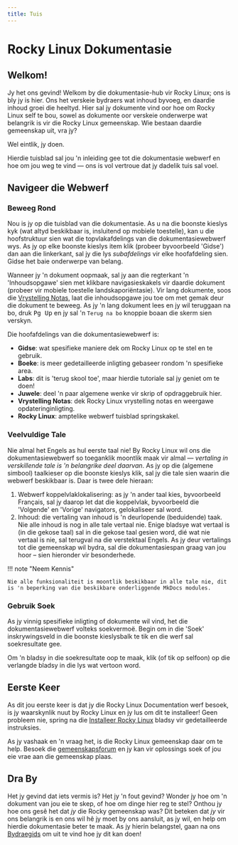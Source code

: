 ```yaml
---
title: Tuis
---
```


# Rocky Linux Dokumentasie

## Welkom!

Jy het ons gevind! Welkom by die dokumentasie-hub vir Rocky Linux; ons is bly jy is hier. Ons het verskeie bydraers wat inhoud byvoeg, en daardie inhoud groei die heeltyd. Hier sal jy dokumente vind oor hoe om Rocky Linux self te bou, sowel as dokumente oor verskeie onderwerpe wat belangrik is vir die Rocky Linux gemeenskap. Wie bestaan daardie gemeenskap uit, vra jy?

Wel eintlik, jy doen.

Hierdie tuisblad sal jou 'n inleiding gee tot die dokumentasie webwerf en hoe om jou weg te vind — ons is vol vertroue dat jy dadelik tuis sal voel.

## Navigeer die Webwerf

### Beweeg Rond

Nou is jy op die tuisblad van die dokumentasie. As u na die boonste kieslys kyk (wat altyd beskikbaar is, insluitend op mobiele toestelle), kan u die hoofstruktuur sien wat die topvlakafdelings van die dokumentasiewebwerf wys. As jy op elke boonste kieslys item klik (probeer byvoorbeeld 'Gidse') dan aan die linkerkant, sal jy die lys *subafdelings* vir elke hoofafdeling sien. Gidse het baie onderwerpe van belang.

Wanneer jy 'n dokument oopmaak, sal jy aan die regterkant 'n 'Inhoudsopgawe' sien met klikbare navigasieskakels vir daardie dokument (probeer vir mobiele toestelle landskaporiëntasie). Vir lang dokumente, soos die [Vrystelling Notas](release_notes/8_8.md), laat die inhoudsopgawe jou toe om met gemak deur die dokument te beweeg. As jy 'n lang dokument lees en jy wil teruggaan na bo, druk <kbd>Pg Up</kbd> en jy sal 'n `Terug na bo` knoppie boaan die skerm sien verskyn.

Die hoofafdelings van die dokumentasiewebwerf is:

* **Gidse**: wat spesifieke maniere dek om Rocky Linux op te stel en te gebruik.
* **Boeke**: is meer gedetailleerde inligting gebaseer rondom 'n spesifieke area.
* **Labs**: dit is 'terug skool toe', maar hierdie tutoriale sal jy geniet om te doen!
* **Juwele**: deel 'n paar algemene wenke vir skrip of opdraggebruik hier.
* **Vrystelling Notas**: dek Rocky Linux vrystelling notas en weergawe opdateringinligting.
* **Rocky Linux**: amptelike webwerf tuisblad springskakel.

### Veelvuldige Tale

Nie almal het Engels as hul eerste taal nie! By Rocky Linux wil ons die dokumentasiewebwerf so toeganklik moontlik maak vir almal — *vertaling in verskillende tale is 'n belangrike deel daarvan*. As jy op die (algemene simbool) taalkieser op die boonste kieslys klik, sal jy die tale sien waarin die webwerf beskikbaar is. Daar is twee dele hieraan:

1. Webwerf koppelvlaklokalisering: as jy 'n ander taal kies, byvoorbeeld Français, sal jy daarop let dat die koppelvlak, byvoorbeeld die 'Volgende' en 'Vorige' navigators, gelokaliseer sal word.
1. Inhoud: die vertaling van inhoud is 'n deurlopende (beduidende) taak. Nie alle inhoud is nog in alle tale vertaal nie. Enige bladsye wat vertaal is (in die gekose taal) sal in die gekose taal gesien word, dié wat nie vertaal is nie, sal terugval na die verstektaal Engels. As jy deur vertalings tot die gemeenskap wil bydra, sal die dokumentasiespan graag van jou hoor – sien hieronder vir besonderhede.

!!! note "Neem Kennis"

    Nie alle funksionaliteit is moontlik beskikbaar in alle tale nie, dit is 'n beperking van die beskikbare onderliggende MkDocs modules.

### Gebruik Soek

As jy vinnig spesifieke inligting of dokumente wil vind, het die dokumentasiewebwerf volteks soekvermoë. Begin om in die 'Soek' inskrywingsveld in die boonste kieslysbalk te tik en die werf sal soekresultate gee.

Om 'n bladsy in die soekresultate oop te maak, klik (of tik op selfoon) op die verlangde bladsy in die lys wat vertoon word.

## Eerste Keer

As dit jou eerste keer is dat jy die Rocky Linux Documentation werf besoek, is jy waarskynlik nuut by Rocky Linux en jy lus om dit te installeer! Geen probleem nie, spring na die [Installeer Rocky Linux](guides/installation.md) bladsy vir gedetailleerde instruksies.

As jy vashaak en 'n vraag het, is die Rocky Linux gemeenskap daar om te help. Besoek die [gemeenskapsforum](https://forums.rockylinux.org) en jy kan vir oplossings soek of jou eie vrae aan die gemeenskap plaas.

## Dra By

Het jy gevind dat iets vermis is? Het jy 'n fout gevind? Wonder jy hoe om 'n dokument van jou eie te skep, of hoe om dinge hier reg te stel? Onthou jy hoe ons gesê het dat *jy* die Rocky gemeenskap was? Dit beteken dat *jy* vir ons belangrik is en ons wil hê jy moet by ons aansluit, as jy wil, en help om hierdie dokumentasie beter te maak. As jy hierin belangstel, gaan na ons [Bydraegids](https://github.com/rocky-linux/documentation/blob/main/README.md) om uit te vind hoe jy dit kan doen!

